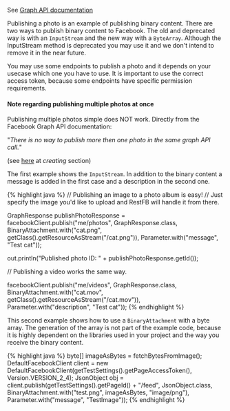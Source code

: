 See <a target="_blank" href="http://developers.facebook.com/docs/reference/api/photo/" class="label label-primary">Graph API documentation</a>

Publishing a photo is an example of publishing binary content. There are two ways to publish binary content to Facebook. The old and deprecated way is with an `InputStream` and the new way with a `ByteArray`. Although the InputStream method is deprecated you may use it and we don't intend to remove it in the near future.

You may use some endpoints to publish a photo and it depends on your usecase which one you have to use. It is important to use the correct access token, because some endpoints have specific permission requirements.


<div class="rfb-callout warning">
	<h4>Note regarding publishing multiple photos at once</h4>
	<div>Publishing multiple photos simple does NOT work. Directly from the Facebook Graph
		API documentation:
		<p>&quot;<em>There is no way to publish more then one photo in the same graph API call.</em>&quot;</p>
						(see <a href="https://developers.facebook.com/docs/graph-api/reference/user/photos/" target="_blank">here</a> at <em>creating</em> section)
	</div>
</div>

The first example shows the `InputStream`. In addition to the binary content a message is added in the first case and a description in the second one.

{% highlight java %}
// Publishing an image to a photo album is easy!
// Just specify the image you'd like to upload and RestFB will handle it from there.

GraphResponse publishPhotoResponse = facebookClient.publish("me/photos", GraphResponse.class,
  BinaryAttachment.with("cat.png", getClass().getResourceAsStream("/cat.png")),
  Parameter.with("message", "Test cat"));

out.println("Published photo ID: " + publishPhotoResponse.getId());

// Publishing a video works the same way.

facebookClient.publish("me/videos", GraphResponse.class,
  BinaryAttachment.with("cat.mov", getClass().getResourceAsStream("/cat.mov")),
  Parameter.with("description", "Test cat"));
{% endhighlight %}  

This second example shows how to use a `BinaryAttachment` with a byte array. The generation of the array is not part of the example code, because it is highly dependent on the libraries used in your project and the way you receive the binary content.

{% highlight java %}
byte[] imageAsBytes = fetchBytesFromImage();
DefaultFacebookClient client =
	new DefaultFacebookClient(getTestSettings().getPageAccessToken(), Version.VERSION_2_4);
JsonObject obj = client.publish(getTestSettings().getPageId() + "/feed", JsonObject.class,
	BinaryAttachment.with("test.png", imageAsBytes, "image/png"), Parameter.with("message", "TestImage"));
{% endhighlight %}